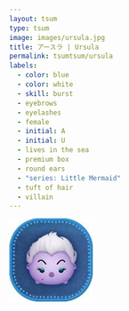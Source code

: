 ```yaml
---
layout: tsum
type: tsum
image: images/ursula.jpg
title: アースラ | Ursula
permalink: tsumtsum/ursula
labels:
  - color: blue
  - color: white
  - skill: burst
  - eyebrows
  - eyelashes
  - female
  - initial: A
  - initial: U
  - lives in the sea
  - premium box
  - round ears
  - "series: Little Mermaid"
  - tuft of hair
  - villain
---
```

<img class="ui image" src="../images/ursula.jpg">
